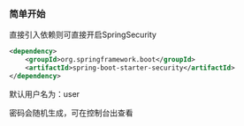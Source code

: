 ### 简单开始

直接引入依赖则可直接开启SpringSecurity

```xml
<dependency>
	<groupId>org.springframework.boot</groupId>
	<artifactId>spring-boot-starter-security</artifactId>
</dependency>
```

默认用户名为：user

密码会随机生成，可在控制台出查看

